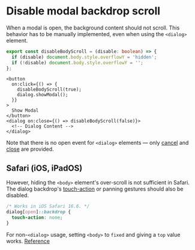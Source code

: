 # Disable modal backdrop scroll

When a modal is open, the background content should not scroll. This behavior has to be manually implemented, even when using the `<dialog>` element.

```typescript
export const disableBodyScroll = (disable: boolean) => {
  if (disable) document.body.style.overflowY = 'hidden';
  if (!disable) document.body.style.overflowY = '';
};
```

```svelte
<button
  on:click={() => {
    disableBodyScroll(true);
    dialog.showModal();
  }}
>
  Show Modal
</button>
<dialog on:close={() => disableBodyScroll(false)}>
  <!-- Dialog Content -->
</dialog>
```

Note that there is no open event for `<dialog>` elements — only [cancel] and [close] are provided.

[cancel]: https://developer.mozilla.org/en-US/docs/Web/API/HTMLDialogElement/cancel_event
[close]: https://developer.mozilla.org/en-US/docs/Web/API/HTMLDialogElement/close_event

## Safari (iOS, iPadOS)

However, hiding the `<body>` element's over-scroll is not sufficient in Safari. The dialog backdrop's [touch-action] or panning gestures should also be disabled.

[touch-action]: https://developer.mozilla.org/en-US/docs/Web/CSS/touch-action

```css
/* Works in iOS Safari 16.6. */
dialog[open]::backdrop {
  touch-action: none;
}
```

For non-`<dialog>` usage, setting `<body>` to `fixed` and giving a `top` value works. [Reference](https://slog.website/post/16)
